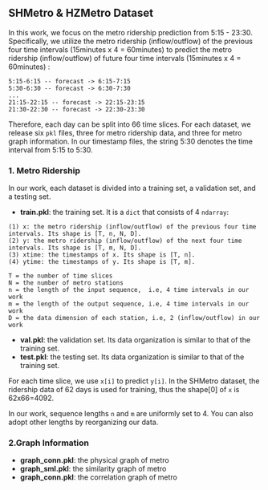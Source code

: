 ## SHMetro & HZMetro Dataset

In this work, we focus on the metro ridership prediction from 5:15 - 23:30. Specifically, we utilize the metro ridership (inflow/outflow) of the previous four time intervals (15minutes x 4 = 60minutes) to predict the metro ridership (inflow/outflow) of future four time intervals (15minutes x 4 = 60minutes) :
```
5:15-6:15 -- forecast -> 6:15-7:15
5:30-6:30 -- forecast -> 6:30-7:30
...
21:15-22:15 -- forecast -> 22:15-23:15
21:30-22:30 -- forecast -> 22:30-23:30
```
Therefore, each day can be split into 66 time slices. For each dataset, we release six ```pkl``` files, three for metro ridership data, and three for metro graph information. In our timestamp files, the string 5:30 denotes the time interval from 5:15 to 5:30.

### 1. Metro Ridership
In our work, each dataset is divided into a training set, a validation set, and a testing set.
* **train.pkl**: the training set. It is a ```dict``` that consists of 4 ```ndarray```:
```
(1) x: the metro ridership (inflow/outflow) of the previous four time intervals. Its shape is [T, n, N, D]. 
(2) y: the metro ridership (inflow/outflow) of the next four time intervals. Its shape is [T, m, N, D]. 
(3) xtime: the timestamps of x. Its shape is [T, n]. 
(4) ytime: the timestamps of y. Its shape is [T, m].

T = the number of time slices
N = the number of metro stations
n = the length of the input sequence,  i.e, 4 time intervals in our work
m = the length of the output sequence, i.e, 4 time intervals in our work
D = the data dimension of each station, i.e, 2 (inflow/outflow) in our work
```

* **val.pkl**: the validation set. Its data organization is similar to that of the training set.
* **test.pkl**: the testing set.   Its data organization is similar to that of the training set.


For each time slice, we use ```x[i]``` to predict ```y[i]```.
In the SHMetro dataset, the ridership data of 62 days is used for training, thus the shape[0] of ```x``` is 62x66=4092.

In our work, sequence lengths ```n``` and ```m``` are uniformly set to 4. You can also adopt other lengths by reorganizing our data.

### 2.Graph Information
* **graph_conn.pkl**: the physical graph of metro
* **graph_sml.pkl**: the similarity graph of metro
* **graph_conn.pkl**: the correlation graph of metro
